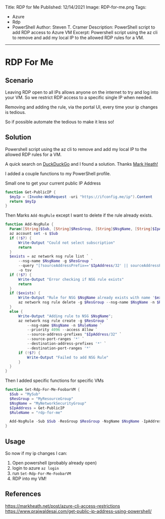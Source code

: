 Title: RDP for Me
Published: 12/14/2021
Image: RDP-for-me.png
Tags: 
  - Azure
  - Rdp
  - PowerShell
Author: Steven T. Cramer
Description: PowerShell script to add RDP access to Azure VM
Excerpt: Powershell script using the az cli to remove and add my local IP to the allowed RDP rules for a VM.
---

# RDP For Me

## Scenario

Leaving RDP open to all IPs allows anyone on the internet to try and log into your VM.  So we restrict RDP access to a specific single IP when needed.

Removing and adding the rule, via the portal UI, every time your ip changes is tedious.

So if possible automate the tedious to make it less so!

## Solution

Powershell script using the az cli to remove and add my local IP to the allowed RDP rules for a VM.

A quick search on [DuckDuckGo](https://duckduckgo.com/) and I found a solution. Thanks [Mark Heath!](https://markheath.net/post/azure-cli-access-restrictions)

I added a couple functions to my PowerShell profile.

Small one to get your current public IP Address

```powershell
function Get-PublicIP {
  $myIp = (Invoke-WebRequest -uri "https://ifconfig.me/ip").Content
  return $myIp
}
```

Then Marks `Add-NsgRule` except I want to delete if the rule already exists.

```powershell
function Add-NsgRule {
  Param([String]$Sub, [String]$ResGroup, [String]$NsgName, [String]$IpAddress, [String]$RuleName)
  az account set -s $Sub
  if (!$?) {
      Write-Output "Could not select subscription"
      return
  }
  $exists = az network nsg rule list `
      --nsg-name $NsgName -g $ResGroup `
      --query "[?sourceAddressPrefix=='$IpAddress/32' || sourceAddressPrefix=='$IpAddress'].name" `
      -o tsv
  if (!$?) {
      Write-Output "Error checking if NSG rule exists"
      return
  }
  if ($exists) {
      Write-Output "Rule for NSG $NsgName already exists with name '$exists'.  Deleting...";
      az network nsg rule delete -g $ResGroup --nsg-name $NsgName -n $RuleName
  }
  else {
      Write-Output "Adding rule to NSG $NsgName";
      az network nsg rule create -g $ResGroup `
          --nsg-name $NsgName -n $RuleName `
          --priority 4096 --access Allow `
          --source-address-prefixes "$IpAddress/32" `
          --source-port-ranges '*' `
          --destination-address-prefixes '*' `
          --destination-port-ranges '*'
      if (!$?) {
          Write-Output "Failed to add NSG Rule"
      }
  }
}
```

Then I added specific functions for specific VMs

```powershell
function Set-Rdp-For-Me-FoobarVM {
  $Sub = "MySub"
  $ResGroup = "MyResourceGroup"
  $NsgName = "MyNetworkSecurityGroup"
  $IpAddress = Get-PublicIP
  $RuleName = "rdp-for-me"

  Add-NsgRule -Sub $Sub -ResGroup $ResGroup -NsgName $NsgName -IpAddress $IpAddress -RuleName $RuleName
}
```

## Usage

So now if my ip changes I can:

1. Open powershell (probably already open) 
2. login to azure `az login` 
3. run `Set-Rdp-For-Me-FoobarVM`
4. RDP into my VM!

## References
https://markheath.net/post/azure-cli-access-restrictions
https://www.prajwaldesai.com/get-public-ip-address-using-powershell/
